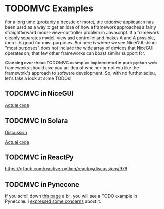 # TODOMVC Examples

For a long time (probably a decade or more), the [todomvc application](https://todomvc.com) has been used as a way to get an idea of how a framework approaches a fairly straightforward model-view-controller problem in Javascript. If a framework cleanly separates model, view and controller and makes A and A possible, then it is good for most purposes. But here is where
we see NiceGUI shine: "most purposes" does not include the wide array of devices
that NiceGUI operates on, that few other frameworks can boast similar support for.

Glancing over these TODOMVC examples implemented in pure python web frameworks should give you an idea of whether or not you like the framework's approach to software development. So, with no further adieu, let's take a look at some TODOs!


## TODOMVC in NiceGUI

[Actual code](https://github.com/zauberzeug/nicegui/blob/main/examples/todo_list/main.py)

## TODOMVC in Solara

[Discussion](https://solara.dev/examples/utilities/todo)

[Actual code](https://github.com/widgetti/solara/blob/master/solara/website/pages/examples/utilities/todo.py)

## TODOMVC in ReactPy

https://github.com/reactive-python/reactpy/discussions/976

## TODOMVC in Pynecone

If you scroll down [this page](https://pynecone.io/docs/library/layout/foreach) a bit, you will see a TODO example in Pynecone. I [expressed some concerns](https://github.com/pynecone-io/pynecone/discussions/1018#discussioncomment-5911321) about it.
